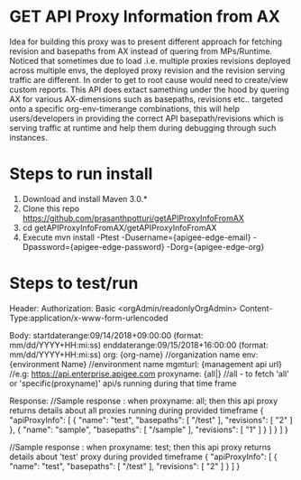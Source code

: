 # GET API Proxy Information from AX
Idea for building this proxy was to present different approach for fetching revision and basepaths from AX instead of quering from MPs/Runtime. Noticed that sometimes due to load .i.e. multiple proxies revisions deployed across multiple envs, the deployed proxy revision and the revision serving traffic are different. In order to get to root cause would need to create/view  custom reports. 
This API does extact samething under the hood by quering AX for various AX-dimensions such as basepaths, revisions etc.. targeted onto a specific org-env-timerange combinations, this will help users/developers in providing the correct API basepath/revisions which is serving traffic at runtime and help them during debugging through such instances.

# Steps to run install
1. Download and install Maven 3.0.*
2. Clone this repo https://github.com/prasanthpotturi/getAPIProxyInfoFromAX
3. cd getAPIProxyInfoFromAX/getAPIProxyInfoFromAX
4. Execute mvn install -Ptest -Dusername={apigee-edge-email} -Dpassword={apigee-edge-password} -Dorg={apigee-edge-org}

# Steps to test/run

Header:
Authorization: Basic <orgAdmin/readonlyOrgAdmin>
Content-Type:application/x-www-form-urlencoded

Body:
startdaterange:09/14/2018+09:00:00 (format: mm/dd/YYYY+HH:mi:ss)
enddaterange:09/15/2018+16:00:00   (format: mm/dd/YYYY+HH:mi:ss)
org: {org-name} //organization name
env: {environment Name} //environment name
mgmturl: {management api url} //e.g: https://api.enterprise.apigee.com
proxyname: {all|<specific api proxy>} //all - to fetch 'all' or 'specific(proxyname)' api/s running during that time frame


Response:
//Sample response : when proxyname: all; then this api proxy returns details about all proxies running during provided timeframe 
{
    "apiProxyInfo": [
        {
            "name": "test",
            "basepaths": [
                "/test"
            ],
            "revisions": [
                "2"
            ]
        },
        {
            "name": "sample",
            "basepaths": [
                "/sample"
            ],
            "revisions": [
                "1"
            ]
        } ]
        }
    ]
}

//Sample response : when proxyname: test; then this api proxy returns details about 'test' proxy during provided timeframe 
{
    "apiProxyInfo": [
        {
            "name": "test",
            "basepaths": [
                "/test"
            ],
            "revisions": [
                "2"
            ]
        }
    ]
}

